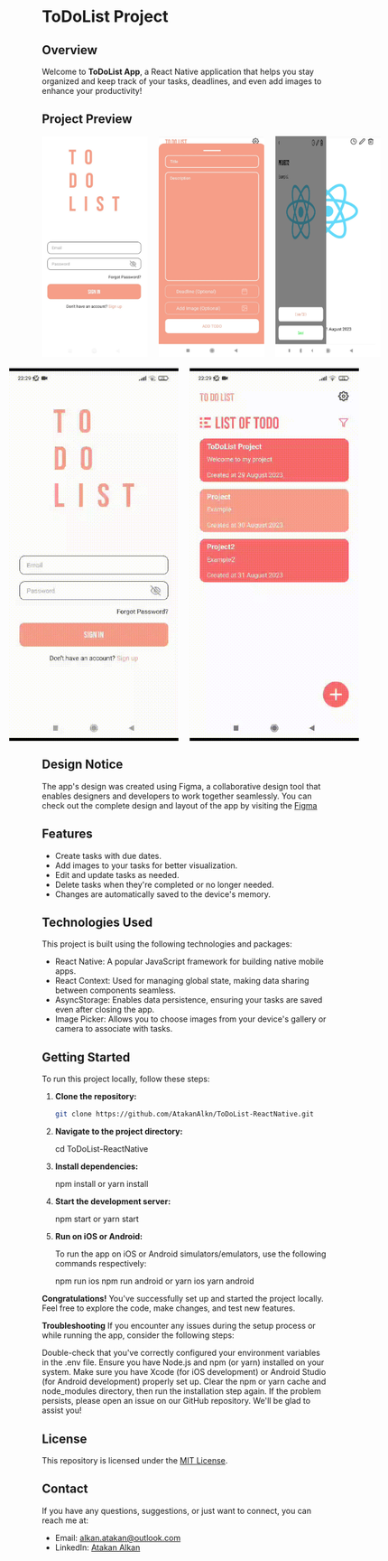 # ToDoList Project


## Overview

Welcome to **ToDoList App**, a React Native application that helps you stay organized and keep track of your tasks, deadlines, and even add images to enhance your productivity!

## Project Preview

<div style="display: flex; flex-direction: row; justify-content: center;">
  <div style="display: flex; flex-direction: row; margin-right: 20px;">
    <img src="images/h3.jpeg" alt="Login Screen" width="300" style="margin-right: 20px;">
    <img src="images/h1.jpeg" alt="ToDo Screen" width="300">
  </div>
  
  <div style="display: flex; flex-direction: row; margin-right: 20px;"> 
    <img src="images/h2.jpeg" alt="Add ToDo Screen" width="300" style="margin-right: 20px;">
    <img src="images/h4.jpeg" alt="Detail Screen" width="300">
  </div>
  
  <div style="display: flex; flex-direction: row;">
    <img src="images/h5.jpeg" alt="Detail Delete" width="300">
  </div>
</div>

<div style="display: flex; justify-content: center; margin-top: 20px;">
  <img src="images/m1.gif" alt="GIF" width="300" style="margin-right: 20px;">
  <img src="images/m3.gif" alt="GIF" width="300">
</div>



## Design Notice

The app's design was created using Figma, a collaborative design tool that enables designers and developers to work together seamlessly. 
You can check out the complete design and layout of the app by visiting the [Figma](https://www.figma.com/community/file/1052832340031141040)


## Features

- Create tasks with due dates.
- Add images to your tasks for better visualization.
- Edit and update tasks as needed.
- Delete tasks when they're completed or no longer needed.
- Changes are automatically saved to the device's memory.

## Technologies Used

This project is built using the following technologies and packages:

- React Native: A popular JavaScript framework for building native mobile apps.
- React Context: Used for managing global state, making data sharing between components seamless.
- AsyncStorage: Enables data persistence, ensuring your tasks are saved even after closing the app.
- Image Picker: Allows you to choose images from your device's gallery or camera to associate with tasks.

## Getting Started

To run this project locally, follow these steps:

1. **Clone the repository:**

   ```bash
   git clone https://github.com/AtakanAlkn/ToDoList-ReactNative.git

   
2. **Navigate to the project directory:**
   
   cd ToDoList-ReactNative


2. **Install dependencies:**
   
   npm install
   or
   yarn install


3. **Start the development server:**

   npm start
   or
   yarn start

   
4. **Run on iOS or Android:**

   To run the app on iOS or Android simulators/emulators, use the following commands respectively:

   npm run ios
   npm run android
   or
   yarn ios
   yarn android
   
**Congratulations!**
You've successfully set up and started the project locally. Feel free to explore the code, make changes, and test new features.

**Troubleshooting**
If you encounter any issues during the setup process or while running the app, consider the following steps:

Double-check that you've correctly configured your environment variables in the .env file.
Ensure you have Node.js and npm (or yarn) installed on your system.
Make sure you have Xcode (for iOS development) or Android Studio (for Android development) properly set up.
Clear the npm or yarn cache and node_modules directory, then run the installation step again.
If the problem persists, please open an issue on our GitHub repository. We'll be glad to assist you!

## License
This repository is licensed under the [MIT License](LICENSE).

## Contact
If you have any questions, suggestions, or just want to connect, you can reach me at:
- Email: alkan.atakan@outlook.com
- LinkedIn: [Atakan Alkan](https://www.linkedin.com/in/atakanalkn/)



